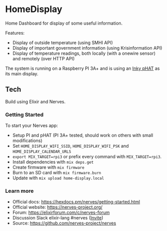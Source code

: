 # HomeDisplay

Home Dashboard for display of some useful information.

Features:

 * Display of outside temperature (using SMHI API)
 * Display of important government information (using Krisinformation API)
 * Display of temperature readings, both locally (with a onewire sensor) and remotely (over HTTP API)
 
The system is running on a Raspberry PI 3A+ and is using an [Inky pHAT](https://shop.pimoroni.com/products/inky-phat?variant=12549254217811) as its main display.

## Tech

Build using Elixir and Nerves.

### Getting Started

To start your Nerves app:

- Setup PI and pHAT (PI 3A+ tested, should work on others with small modifications)
- Set `HOME_DISPLAY_WIFI_SSID`, `HOME_DISPLAY_WIFI_PSK` and `HOME_DISPLAY_CALENDAR_URLS`
- `export MIX_TARGET=rpi3` or prefix every command with
  `MIX_TARGET=rpi3`.
- Install dependencies with `mix deps.get`
- Create firmware with `mix firmware`
- Burn to an SD card with `mix firmware.burn`
- Update with `mix upload home-display.local`

### Learn more

- Official docs: https://hexdocs.pm/nerves/getting-started.html
- Official website: https://nerves-project.org/
- Forum: https://elixirforum.com/c/nerves-forum
- Discussion Slack elixir-lang #nerves ([Invite](https://elixir-slackin.herokuapp.com/))
- Source: https://github.com/nerves-project/nerves
